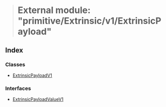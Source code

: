 > # External module: "primitive/Extrinsic/v1/ExtrinsicPayload"

## Index

### Classes

* [ExtrinsicPayloadV1](../classes/_primitive_extrinsic_v1_extrinsicpayload_.extrinsicpayloadv1.md)

### Interfaces

* [ExtrinsicPayloadValueV1](../interfaces/_primitive_extrinsic_v1_extrinsicpayload_.extrinsicpayloadvaluev1.md)
